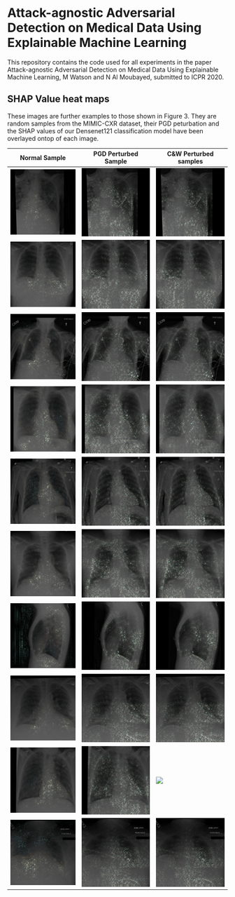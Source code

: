 # Attack-agnostic Adversarial Detection on Medical Data Using Explainable Machine Learning

This repository contains the code used for all experiments in the paper Attack-agnostic Adversarial Detection on Medical Data Using Explainable Machine Learning, M Watson and N Al Moubayed, submitted to ICPR 2020.

## SHAP Value heat maps

These images are further examples to those shown in Figure 3. They are random samples from the MIMIC-CXR dataset, their PGD peturbation and the SHAP values of our Densenet121 classification model have been overlayed ontop of each image.

| Normal Sample                  | PGD Perturbed Sample          | C&W Perturbed samples        |
|--------------------------------|-------------------------------| -----------------------------|
| ![](images/0-norm-overlay.jpg) | ![](images/0-adv-overlay.jpg) | ![](images/0-cw-overlay.jpg) |
| ![](images/1-norm-overlay.jpg) | ![](images/1-adv-overlay.jpg) | ![](images/1-cw-overlay.jpg) |
| ![](images/2-norm-overlay.jpg) | ![](images/2-adv-overlay.jpg) | ![](images/2-cw-overlay.jpg) |
| ![](images/3-norm-overlay.jpg) | ![](images/3-adv-overlay.jpg) | ![](images/3-cw-overlay.jpg) |
| ![](images/4-norm-overlay.jpg) | ![](images/4-adv-overlay.jpg) | ![](images/4-cw-overlay.jpg) |
| ![](images/5-norm-overlay.jpg) | ![](images/5-adv-overlay.jpg) | ![](images/5-cw-overlay.jpg) |
| ![](images/6-norm-overlay.jpg) | ![](images/6-adv-overlay.jpg) | ![](images/6-cw-overlay.jpg) |
| ![](images/7-norm-overlay.jpg) | ![](images/7-adv-overlay.jpg) | ![](images/7-cw-overlay.jpg) |
| ![](images/8-norm-overlay.jpg) | ![](images/8-adv-overlay.jpg) | ![](images/8-cw-overlay.jpg) |
| ![](images/9-norm-overlay.jpg) | ![](images/9-adv-overlay.jpg) | ![](images/9-cw-overlay.jpg) |